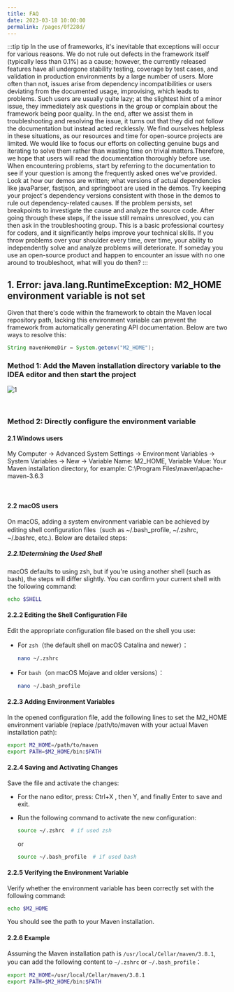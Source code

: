 ```yaml
---
title: FAQ
date: 2023-03-18 10:00:00
permalink: /pages/0f228d/
---
```


:::tip tip 
In the use of frameworks, it's inevitable that exceptions will occur for various reasons. We do not rule out defects in the framework itself (typically less than 0.1%) as a cause; however, the currently released features have all undergone stability testing, coverage by test cases, and validation in production environments by a large number of users. More often than not, issues arise from dependency incompatibilities or users deviating from the documented usage, improvising, which leads to problems. Such users are usually quite lazy; at the slightest hint of a minor issue, they immediately ask questions in the group or complain about the framework being poor quality. In the end, after we assist them in troubleshooting and resolving the issue, it turns out that they did not follow the documentation but instead acted recklessly. We find ourselves helpless in these situations, as our resources and time for open-source projects are limited. We would like to focus our efforts on collecting genuine bugs and iterating to solve them rather than wasting time on trivial matters.Therefore, we hope that users will read the documentation thoroughly before use. When encountering problems, start by referring to the documentation to see if your question is among the frequently asked ones we've provided. Look at how our demos are written; what versions of actual dependencies like javaParser, fastjson, and springboot are used in the demos. Try keeping your project's dependency versions consistent with those in the demos to rule out dependency-related causes. If the problem persists, set breakpoints to investigate the cause and analyze the source code. After going through these steps, if the issue still remains unresolved, you can then ask in the troubleshooting group. This is a basic professional courtesy for coders, and it significantly helps improve your technical skills. If you throw problems over your shoulder every time, over time, your ability to independently solve and analyze problems will deteriorate. If someday you use an open-source product and happen to encounter an issue with no one around to troubleshoot, what will you do then?
:::

## 1. Error: java.lang.RuntimeException: M2_HOME environment variable is not set

Given that there's code within the framework to obtain the Maven local repository path, lacking this environment variable can prevent the framework from automatically generating API documentation. Below are two ways to resolve this:

```java
String mavenHomeDir = System.getenv("M2_HOME");
```

### Method 1: Add the Maven installation directory variable to the IDEA editor and then start the project
![1](https://iknow.hs.net/b2ea910b-94f5-4934-8ca3-d21dfeb07bc8.png)

<br/>

### Method 2: Directly configure the environment variable

#### 2.1 Windows users

My Computer -> Advanced System Settings -> Environment Variables -> System Variables -> New -> Variable Name: M2_HOME, Variable Value: Your Maven installation directory, for example: C:\Program Files\maven\apache-maven-3.6.3

<br/>

#### 2.2 macOS users

On macOS, adding a system environment variable can be achieved by editing shell configuration files（such as ~/.bash_profile󠁪, ~/.zshrc󠁪, ~/.bashrc󠁪, etc.). Below are detailed steps:

##### 2.2.1Determining the Used Shell

macOS defaults to using zsh󠁪, but if you're using another shell (such as bash󠁪), the steps will differ slightly. You can confirm your current shell with the following command:

```sh
echo $SHELL
```

#### 2.2.2 Editing the Shell Configuration File

Edit the appropriate configuration file based on the shell you use:

- For `zsh`（the default shell on macOS Catalina and newer）：
  ```sh
  nano ~/.zshrc
  ```

- For `bash`（on macOS Mojave and older versions）：
  ```sh
  nano ~/.bash_profile
  ```

#### 2.2.3 Adding Environment Variables

In the opened configuration file, add the following lines to set the M2_HOME󠁪 environment variable (replace /path/to/maven󠁪 with your actual Maven installation path):

```sh
export M2_HOME=/path/to/maven
export PATH=$M2_HOME/bin:$PATH
```

#### 2.2.4 Saving and Activating Changes

Save the file and activate the changes:

- For the nano editor, press: Ctrl+X , then Y󠁪, and finally Enter󠁪 to save and exit.
- Run the following command to activate the new configuration:

  ```sh
  source ~/.zshrc  # if used zsh
  ```

  or

  ```sh
  source ~/.bash_profile  # if used bash
  ```

#### 2.2.5 Verifying the Environment Variable

Verify whether the environment variable has been correctly set with the following command:

```sh
echo $M2_HOME
```

You should see the path to your Maven installation.

#### 2.2.6 Example

Assuming the Maven installation path is `/usr/local/Cellar/maven/3.8.1`, you can add the following content to `~/.zshrc` or `~/.bash_profile`：

```sh
export M2_HOME=/usr/local/Cellar/maven/3.8.1
export PATH=$M2_HOME/bin:$PATH
```





